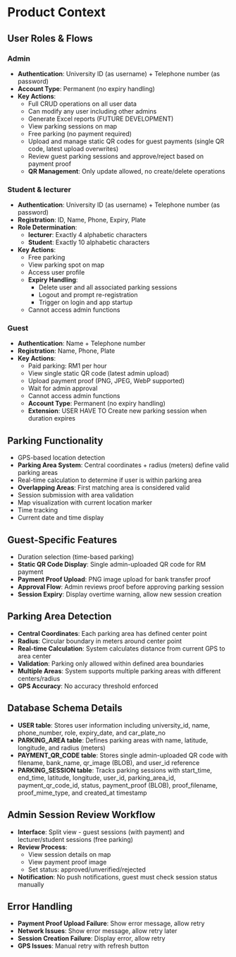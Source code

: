 # Product Context

## User Roles & Flows

### Admin
- **Authentication**: University ID (as username) + Telephone number (as password)
- **Account Type**: Permanent (no expiry handling)
- **Key Actions**:
  - Full CRUD operations on all user data
  - Can modify any user including other admins
  - Generate Excel reports (FUTURE DEVELOPMENT)
  - View parking sessions on map
  - Free parking (no payment required)
  - Upload and manage static QR codes for guest payments (single QR code, latest upload overwrites)
  - Review guest parking sessions and approve/reject based on payment proof
  - **QR Management**: Only update allowed, no create/delete operations

### Student & lecturer
- **Authentication**: University ID (as username) + Telephone number (as password)
- **Registration**: ID, Name, Phone, Expiry, Plate
- **Role Determination**:
  - **lecturer**: Exactly 4 alphabetic characters
  - **Student**: Exactly 10 alphabetic characters
- **Key Actions**:
  - Free parking
  - View parking spot on map
  - Access user profile
  - **Expiry Handling**:
      - Delete user and all associated parking sessions
      - Logout and prompt re-registration
      - Trigger on login and app startup
  - Cannot access admin functions

### Guest
- **Authentication**: Name + Telephone number
- **Registration**: Name, Phone, Plate
- **Key Actions**:
  - Paid parking: RM1 per hour
  - View single static QR code (latest admin upload)
  - Upload payment proof (PNG, JPEG, WebP supported)
  - Wait for admin approval
  - Cannot access admin functions
  - **Account Type**: Permanent (no expiry handling)
  - **Extension**: USER HAVE TO Create new parking session when duration expires

## Parking Functionality
- GPS-based location detection
- **Parking Area System**: Central coordinates + radius (meters) define valid parking areas
- Real-time calculation to determine if user is within parking area
- **Overlapping Areas**: First matching area is considered valid
- Session submission with area validation
- Map visualization with current location marker
- Time tracking
- Current date and time display

## Guest-Specific Features
- Duration selection (time-based parking)
- **Static QR Code Display**: Single admin-uploaded QR code for RM payment
- **Payment Proof Upload**: PNG image upload for bank transfer proof
- **Approval Flow**: Admin reviews proof before approving parking session
- **Session Expiry**: Display overtime warning, allow new session creation

## Parking Area Detection
- **Central Coordinates**: Each parking area has defined center point
- **Radius**: Circular boundary in meters around center point
- **Real-time Calculation**: System calculates distance from current GPS to area center
- **Validation**: Parking only allowed within defined area boundaries
- **Multiple Areas**: System supports multiple parking areas with different centers/radius
- **GPS Accuracy**: No accuracy threshold enforced

## Database Schema Details
- **USER table**: Stores user information including university_id, name, phone_number, role, expiry_date, and car_plate_no
- **PARKING_AREA table**: Defines parking areas with name, latitude, longitude, and radius (meters)
- **PAYMENT_QR_CODE table**: Stores single admin-uploaded QR code with filename, bank_name, qr_image (BLOB), and user_id reference
- **PARKING_SESSION table**: Tracks parking sessions with start_time, end_time, latitude, longitude, user_id, parking_area_id, payment_qr_code_id, status, payment_proof (BLOB), proof_filename, proof_mime_type, and created_at timestamp

## Admin Session Review Workflow
- **Interface**: Split view - guest sessions (with payment) and lecturer/student sessions (free parking)
- **Review Process**: 
  - View session details on map
  - View payment proof image
  - Set status: approved/unverified/rejected
- **Notification**: No push notifications, guest must check session status manually

## Error Handling
- **Payment Proof Upload Failure**: Show error message, allow retry
- **Network Issues**: Show error message, allow retry later
- **Session Creation Failure**: Display error, allow retry
- **GPS Issues**: Manual retry with refresh button